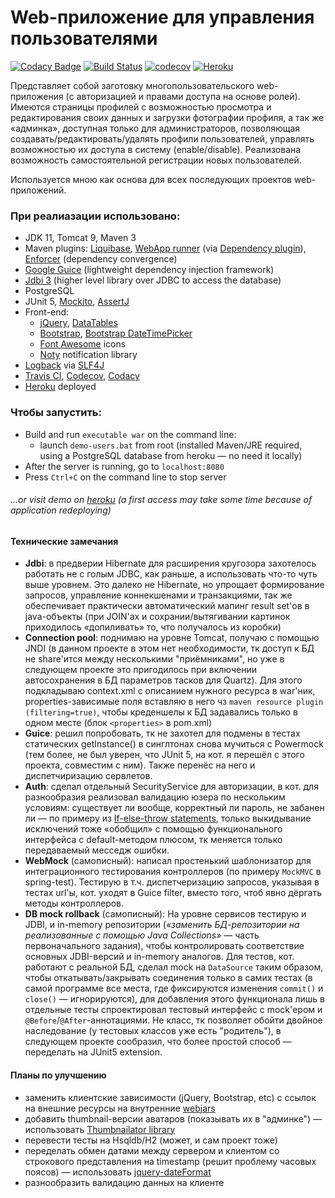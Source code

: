 # Web-приложение для управления пользователями

[![Codacy Badge](https://api.codacy.com/project/badge/Grade/df661ff60cef47ceb6e566e9e207150c?branch=task_2512)](https://www.codacy.com/manual/inflatone/job4j.ee?utm_source=github.com&amp;utm_medium=referral&amp;utm_content=inflatone/job4j.ee&amp;utm_campaign=Badge_Grade)
[![Build Status](https://travis-ci.org/inflatone/job4j.svg?branch=task_2512)](https://travis-ci.org/inflatone/job4j.ee/branches)
[![codecov](https://codecov.io/gh/inflatone/job4j.ee/branch/task_2512/graph/badge.svg)](https://codecov.io/gh/inflatone/job4j.ee/branch/task_2512)
[![Heroku](https://heroku-badge.herokuapp.com/?app=usersane)](http://usersane.herokuapp.com/)

Представляет собой заготовку многопользовательского web-приложения (c авторизацией и правами доступа на основе ролей).
Имеются страницы профилей с возможностью просмотра и редактирования своих данных и загрузки фотографии профиля,
а так же «админка», доступная только для администраторов, позволяющая создавать/редактировать/удалять профили пользователей, 
управлять возможностью их доступа в систему (enable/disable).
Реализована возможность самостоятельной регистрации новых пользователей.

Используется мною как основа для всех последующих проектов web-приложений.

### При реалиазации использовано:
* JDK 11, Tomcat 9, Maven 3
* Maven plugins: <a href="https://www.liquibase.org/documentation/maven/index.html">Liquibase</a>, <a href="https://github.com/heroku/webapp-runner">WebApp runner</a> (via <a href="https://maven.apache.org/plugins/maven-dependency-plugin/">Dependency plugin</a>), <a href="https://maven.apache.org/enforcer/maven-enforcer-plugin/">Enforcer</a> (dependency convergence)
* <a href="https://github.com/google/guice">Google Guice</a> (lightweight dependency injection framework)
* <a href="https://jdbi.org/">Jdbi 3</a> (higher level library over JDBC to access the database)
* PostgreSQL
* JUnit 5, <a href="https://site.mockito.org/">Mockito</a>, <a href="http://www.vogella.com/tutorials/AssertJ/article.html">AssertJ</a>
* Front-end:
    * <a href="https://jquery.com/">jQuery</a>, <a href="https://datatables.net/examples/data_sources/ajax">DataTables</a>
    * <a href="https://getbootstrap.com/">Bootstrap</a>, <a href="https://eonasdan.github.io/bootstrap-datetimepicker/">Bootstrap DateTimePicker</a>
    * <a href="https://fontawesome.com/">Font Awesome</a> icons
    * <a href="https://ned.im/noty/#/">Noty</a> notification library
* <a href="https://github.com/qos-ch/logback">Logback</a> via <a href="https://github.com/qos-ch/slf4j">SLF4J</a>
* <a href="https://docs.travis-ci.com/user/tutorial/">Travis CI</a>, <a href="http://https://codecov.io/">Codecov</a>,  <a href="https://www.codacy.com/product">Codacy</a>
* <a href="https://devcenter.heroku.com/categories/java-support">Heroku</a> deployed
### Чтобы запустить:
* Build and run `executable war` on the command line:
    * launch `demo-users.bat` from root (installed Maven/JRE required, using a PostgreSQL database from heroku — no need it locally)
* After the server is running, go to `localhost:8080`
* Press `Ctrl+C` on the command line to stop server

###### ...or visit demo on <a href="http://usersane.herokuapp.com/">heroku</a> (a first access may take some time because of application redeploying)

#### Технические замечания
* **Jdbi**: в предверии Hibernate для расширения кругозора захотелось работать не с голым JDBC, как раньше, а использовать что-то чуть выше уровнем.
 Это далеко не Hibernate, но упрощает формирование запросов, управление коннекшенами и транзакциями, так же обеспечивает практически автоматический мапинг result set'ов в java-объекты (при JOIN'ах и сохрании/вытягивании картинок приходилось «допиливать» то, что получалось из коробки)
* **Connection pool**: поднимаю на уровне Tomcat, получаю с помощью JNDI
(в данном проекте в этом нет необходимости, тк доступ к БД не share'ится между несколькими "приёмниками", но уже в следующем проекте это пригодилось при включении автосохранения в БД параметров тасков для Quartz).
Для этого подкладываю context.xml c описанием нужного ресурса в war'ник, properties-зависимые поля вставляю в него чз `maven resource plugin (filtering=true)`, чтобы креденшелы к БД задавались только в одном месте (блок `<properties>` в pom.xml)
* **Guice**: решил попробовать, тк не захотел для подмены в тестах статических getInstance() в синглтонах снова мучиться с Powermock  (тем более, не был уверен, что JUnit 5, на кот. я перешёл с этого проекта, совместим с ним).
Также перенёс на него и диспетчиризацию сервлетов.
* **Auth**: сделал отдельный SecurityService для авторизации, в кот. для разнообразия реализовал валидацию юзера по нескольким условиям: существует ли вообще, корректный ли пароль, не забанен ли — по примеру из <a href="https://github.com/peterarsentev/code_quality_principles#3-if-else-throw-statements">If-else-throw statements</a>, только выкидывание исключений тоже «обобщил» с помощью функционального интерфейса с default-методом плюсом, тк меняется только передаваемый месседж ошибки.
* **WebMock** (самописный): написал простенький шаблонизатор для интеграционного тестирования контроллеров (по примеру `MockMVC` в spring-test).
Тестирую в т.ч. диспетчеризацию запросов, указывая в тестах url'ы, кот. уходят в Guice filter, вместо того, чтоб явно дёргать методы контроллеров.
* **DB mock rollback** (самописный): На уровне сервисов тестирую и JDBI, и in-memory репозитории (_«заменить БД-репозитории на реализованные с помощью Java Collections»_ — часть первоначального задания), чтобы контролировать соответствие основных JDBI-версий и in-memory аналогов.
Для тестов, кот. работают с реальной БД, сделал mock на `DataSource` таким образом, чтобы откатывать/закрывать соединения только в самих тестах (в самой программе все места, где фиксируются изменения `commit()` и `close()` — игнорируются), для добавления этого функционала лишь в отдельные тесты спроектировал тестовый интерфейс с mock'ером и `@Before`/`@After`-аннотациями. Не класс, тк позволяет обойти двойное наследование (у тестовых классов уже есть "родитель"), в следующем проекте сообразил, что более простой способ — переделать на JUnit5 extension.
#### Планы по улучшению
* заменить клиентские зависимости (jQuery, Bootstrap, etc) с ссылок на внешние ресурсы на внутренние <a href="https://www.webjars.org/">webjars</a>
* добавить thumbnail-версии аватаров (показывать их в "админке") — использовать <a href="https://github.com/coobird/thumbnailator">Thumbnailator library</a>
* перевести тесты на Hsqldb/H2 (может, и сам проект тоже)
* переделать обмен датами между сервером и клиентом cо строкового представления на timestamp (решит проблему часовых поясов) — использовать <a href="https://github.com/phstc/jquery-dateFormat">jquery-dateFormat</a>
* разнообразить валидацию данных на клиенте
